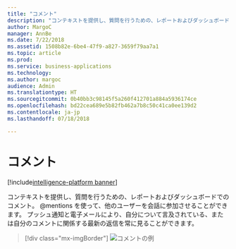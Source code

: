 ```yaml
---
title: "コメント"
description: "コンテキストを提供し、質問を行うための、レポートおよびダッシュボードでのコメント。"
author: MargoC
manager: AnnBe
ms.date: 7/22/2018
ms.assetid: 1508b82e-6be4-47f9-a827-3659f79aa7a1
ms.topic: article
ms.prod: 
ms.service: business-applications
ms.technology: 
ms.author: margoc
audience: Admin
ms.translationtype: HT
ms.sourcegitcommit: 0b40bb3c98145f5a260f412701a884a5936174ce
ms.openlocfilehash: bd22cea689e5b82fb462a7b8c50c41ca0ee139d2
ms.contentlocale: ja-jp
ms.lasthandoff: 07/18/2018

---
```

# <a name="commenting"></a>コメント

[!include[intelligence-platform banner](../../includes/intelligence-platform.md)]



コンテキストを提供し、質問を行うための、レポートおよびダッシュボードでのコメント。 @mentions を使って、他のユーザーを会話に参加させることができます。 プッシュ通知と電子メールにより、自分について言及されている、または自分のコメントに関係する最新の返信を常に見ることができます。

> [!div class="mx-imgBorder"]
> ![](media/commenting.png "コメントの例")

